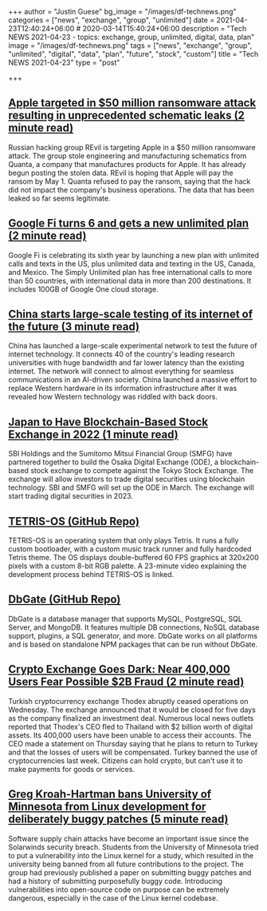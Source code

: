 +++
author = "Justin Guese"
bg_image = "/images/df-technews.png"
categories = ["news", "exchange", "group", "unlimited"]
date = 2021-04-23T12:40:24+06:00 # 2020-03-14T15:40:24+06:00
description = "Tech NEWS 2021-04-23 - topics: exchange, group, unlimited, digital, data, plan"
image = "/images/df-technews.png"
tags = ["news", "exchange", "group", "unlimited", "digital", "data", "plan", "future", "stock", "custom"]
title = "Tech NEWS 2021-04-23"
type = "post"

+++

## [Apple targeted in $50 million ransomware attack resulting in unprecedented schematic leaks (2 minute read)](https://www.theverge.com/2021/4/21/22396283/apple-schematics-leak-ransomware-quanta-supplier-leak)

Russian hacking group REvil is targeting Apple in a $50 million ransomware attack. The group stole engineering and manufacturing schematics from Quanta, a company that manufactures products for Apple. It has already begun posting the stolen data. REvil is hoping that Apple will pay the ransom by May 1. Quanta refused to pay the ransom, saying that the hack did not impact the company's business operations. The data that has been leaked so far seems legitimate.

## [Google Fi turns 6 and gets a new unlimited plan (2 minute read)](https://techcrunch.com/2021/04/22/google-fi-turns-6-and-gets-a-new-unlimited-plan/)

Google Fi is celebrating its sixth year by launching a new plan with unlimited calls and texts in the US, plus unlimited data and texting in the US, Canada, and Mexico.  The Simply Unlimited plan has free international calls to more than 50 countries, with international data in more than 200 destinations. It includes 100GB of Google One cloud storage.

## [China starts large-scale testing of its internet of the future (3 minute read)](https://www.scmp.com/news/china/science/article/3130338/china-starts-large-scale-testing-its-internet-future)

China has launched a large-scale experimental network to test the future of internet technology. It connects 40 of the country's leading research universities with huge bandwidth and far lower latency than the existing internet. The network will connect to almost everything for seamless communications in an AI-driven society. China launched a massive effort to replace Western hardware in its information infrastructure after it was revealed how Western technology was riddled with back doors.

## [Japan to Have Blockchain-Based Stock Exchange in 2022 (1 minute read)](https://www.coindesk.com/japan-to-have-blockchain-based-stock-exchange-in-2022)

SBI Holdings and the Sumitomo Mitsui Financial Group (SMFG) have partnered together to build the Osaka Digital Exchange (ODE), a blockchain-based stock exchange to compete against the Tokyo Stock Exchange. The exchange will allow investors to trade digital securities using blockchain technology. SBI and SMFG will set up the ODE in March. The exchange will start trading digital securities in 2023.

## [TETRIS-OS (GitHub Repo)](https://github.com/jdah/tetris-os/1/01000178fe33b5d1-f420e1d5-d849-4589-8c67-bee3d4e40c83-000000/5pQcatJxBWVd9YLCBnssWjD813GMpOxG3srlksRiHj8=190)

TETRIS-OS is an operating system that only plays Tetris. It runs a fully custom bootloader, with a custom music track runner and fully hardcoded Tetris theme. The OS displays double-buffered 60 FPS graphics at 320x200 pixels with a custom 8-bit RGB palette. A 23-minute video explaining the development process behind TETRIS-OS is linked.

## [DbGate (GitHub Repo)](https://github.com/dbgate/dbgate)

DbGate is a database manager that supports MySQL, PostgreSQL, SQL Server, and MongoDB. It features multiple DB connections, NoSQL database support, plugins, a SQL generator, and more. DbGate works on all platforms and is based on standalone NPM packages that can be run without DbGate.

## [Crypto Exchange Goes Dark: Near 400,000 Users Fear Possible $2B Fraud (2 minute read)](https://interestingengineering.com/crypto-exchange-goes-dark-near-400000-users-fear-possible-2b-fraud)

Turkish cryptocurrency exchange Thodex abruptly ceased operations on Wednesday. The exchange announced that it would be closed for five days as the company finalized an investment deal. Numerous local news outlets reported that Thodex's CEO fled to Thailand with $2 billion worth of digital assets. Its 400,000 users have been unable to access their accounts. The CEO made a statement on Thursday saying that he plans to return to Turkey and that the losses of users will be compensated. Turkey banned the use of cryptocurrencies last week. Citizens can hold crypto, but can't use it to make payments for goods or services.

## [Greg Kroah-Hartman bans University of Minnesota from Linux development for deliberately buggy patches (5 minute read)](https://www.zdnet.com/article/greg-kroah-hartman-bans-university-of-minnesota-from-linux-development-for-deliberately-buggy-patches/)

Software supply chain attacks have become an important issue since the Solarwinds security breach. Students from the University of Minnesota tried to put a vulnerability into the Linux kernel for a study, which resulted in the university being banned from all future contributions to the project. The group had previously published a paper on submitting buggy patches and had a history of submitting purposefully buggy code. Introducing vulnerabilities into open-source code on purpose can be extremely dangerous, especially in the case of the Linux kernel codebase.

